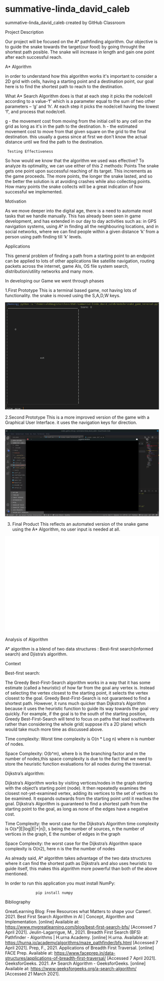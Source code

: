# summative-linda_david_caleb
summative-linda_david_caleb created by GitHub Classroom

Project Description

Our project will be focused on the A* pathfinding algorithm. Our objective is to guide the snake towards the target(our food) by going throught the shortest path posible. The snake will increase in length and gain one point after each successful reach.

A* Algorithm

in order to understand how this algorithm works it's important to consider a 2D grid with cells, having a starting point and a destination point, our goal here is to find the shortest path to reach to the destination.

What A* Search Algorithm does is that at each step it picks the node/cell according to a value-‘f’ which is a parameter equal to the sum of two other parameters – ‘g’ and ‘h’. At each step it picks the node/cell having the lowest ‘f’, and process that node/cell.

g - the movement cost from moving from the initial cell to any cell on the grid as long as it's in the path to the destination.
h - the estimated movement cost to move from that given square on the grid to the final destination. this usually a guess since at first we don't know the actual distance until we find the path to the destination.

          
     Testing Effectiveness
     
So how would we know that the algorithm we used was effective? To analyze its optimality, we can use either of this 2 methods: 
Points
The snake gets one point upon successful reaching of its target. This increments as the game proceeds. The more points, the longer the snake lasted, and so the better the solution is at avoiding crashes while also collecting points. How many points the snake collects will be a great indication of how successful we implemented.


Motivation

As we move deeper into the digital age, there is a need to automate most tasks that we handle manually. This has already been seen in game development, and has extended in our day to day activities such as: in GPS navigation systems, using A* in finding all the neighbouring locations, and in social networks, where we can find people within a given distance ‘k’ from a person using path finding till ‘k’ levels. 
       
Applications

 This general problem of finding a path from a starting point to an endpoint can be applied to lots of other applications like satellite navigation, routing packets across the internet, game AIs, OS file system search, distribution/utility networks and many more.
 
 
 In developing our Game we went through phases
 
 1.First Prototype
     This is a terminal based game, not having lots of functionality. the snake is moved using the S,A,D,W keys.
 
 ![](images/prototype1.png)
 
 2.Second Prototype
     This is a more improved version of the game with a Graphical User Interface. it uses the navigation keys for direction.
 
 ![](images/final_6080859a14c1de006fc0e50c_155681.gif)

  3. Final Product
     This reflects an automated version of the snake game using the A* Algorithm, no user input is needed at all.

 ![](images/final_60808870269b4c00937f3937_296626.gif)
 
 
 
 Analysis of Algorithm 

A* algorithm is a blend of two data structures : Best-first search(informed search) and Djistra’s algorithm.

Context

Best-first search:

The Greedy Best-First-Search algorithm works in a way that it has some estimate (called a heuristic) of how far from the goal any vertex is. Instead of selecting the vertex closest to the starting point, it selects the vertex closest to the goal. Greedy Best-First-Search is not guaranteed to find a shortest path. However, it runs much quicker than Dijkstra’s Algorithm because it uses the heuristic function to guide its way towards the goal very quickly. For example, if the goal is to the south of the starting position, Greedy Best-First-Search will tend to focus on paths that lead southwards rather than considering the whole grid( suppose it’s a 2D plane) which would take much more time as discussed above.

Time complexity: Worst time complexity is O(n * Log n) where n is number of nodes.

Space Complexity: O(b^m),  where b is the branching factor and m the number of nodes,this space complexity is due to the fact that we need to store the heuristic function evaluations for all nodes during the traversal.


Dijkstra’s algorithm:

Dijkstra’s Algorithm works by visiting vertices/nodes in the graph starting with the object’s starting point (node). It then repeatedly examines the closest not-yet-examined vertex, adding its vertices to the set of vertices to be examined. It expands outwards from the starting point until it reaches the goal. Dijkstra’s Algorithm is guaranteed to find a shortest path from the starting point to the goal, as long as none of the edges have a negative cost.

Time Complexity: the worst case for the Dijkstra’s Algorithm time complexity is O(s*|E|log|E|+|n|), s being the number of sources, n the number of vertices in the graph, E the number of edges in the graph

Space Complexity: the worst case for the Dijkstra’s Algorithm space complexity is O(n2), here n is the the number of nodes



As already said, A* algorithm takes advantage of the two data structures where it can find the shortest path as Dijkstra’s and also uses heuristic to guide itself, this makes this algorithm more powerful than both of the above mentioned.


 In order to run this application you must install NumPy:
 
                  pip install numpy
 
Bibliography

GreatLearning Blog: Free Resources what Matters to shape your Career!. 2021. Best First Search Algorithm in AI | Concept, Algorithm and Implementation. [online] Available at: <https://www.mygreatlearning.com/blog/best-first-search-bfs/> [Accessed 7 April 2021].
Jeulin-Lagarrigue, M., 2021. Breadth First Search (BFS) Pathfinder - Algorithms | H.urna Academy. [online] H.urna. Available at: <https://hurna.io/academy/algorithms/maze_pathfinder/bfs.html> [Accessed 7 April 2021].
Prep, F., 2021. Applications of Breadth First Traversal. [online] FACE Prep. Available at: <https://www.faceprep.in/data-structures/applications-of-breadth-first-traversal/> [Accessed 7 April 2021].
GeeksforGeeks. 2021. A* Search Algorithm - GeeksforGeeks. [online] Available at: <https://www.geeksforgeeks.org/a-search-algorithm/> [Accessed 21 March 2021].
 

